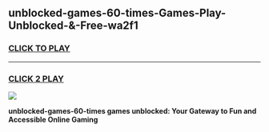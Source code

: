 
## unblocked-games-60-times-Games-Play-Unblocked-&-Free-wa2f1
<h3>
<a href="https://premium76.site?title=unblocked-games-60-times&ref=24A">CLICK TO PLAY</a></h3>
<hr>

<h3>
<a href="https://premium76.site?title=unblocked-games-60-times&ref=24A">CLICK 2 PLAY</a>
  
</h3>

<a href="https://premium76.site?title=unblocked-games-60-times&ref=24A"><img src="https://clearcache.store/games.png"></a>


**unblocked-games-60-times games unblocked: Your Gateway to Fun and Accessible Online Gaming**
